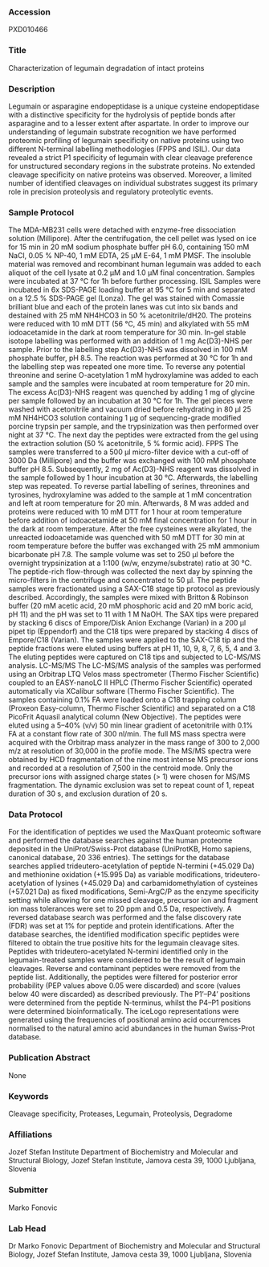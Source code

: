 ### Accession
PXD010466

### Title
Characterization of legumain degradation of intact proteins

### Description
Legumain or asparagine endopeptidase is a unique cysteine endopeptidase with a distinctive specificity for the hydrolysis of peptide bonds after asparagine and to a lesser extent after aspartate. In order to improve our understanding of legumain substrate recognition we have performed proteomic profiling of legumain specificity on native proteins using two different N-terminal labelling methodologies (FPPS and ISIL). Our data revealed a strict P1 specificity of legumain with clear cleavage preference for unstructured secondary regions in the substrate proteins. No extended cleavage specificity on native proteins was observed. Moreover, a limited number of identified cleavages on individual substrates suggest its primary role in precision proteolysis and regulatory proteolytic events.

### Sample Protocol
The MDA-MB231 cells were detached with enzyme-free dissociation solution (Millipore). After the centrifugation, the cell pellet was lysed on ice for 15 min in 20 mM sodium phosphate buffer pH 6.0, containing 150 mM NaCl, 0.05 % NP-40, 1 mM EDTA, 25 μM E-64, 1 mM PMSF. The insoluble material was removed and recombinant human legumain was added to each aliquot of the cell lysate at 0.2 μM and 1.0 μM final concentration. Samples were incubated at 37 °C for 1h before further processing. ISIL Samples were incubated in 6x SDS-PAGE loading buffer at 95 °C for 5 min and separated on a 12.5 % SDS-PAGE gel (Lonza). The gel was stained with Comassie brilliant blue and each of the protein lanes was cut into six bands and destained with 25 mM NH4HCO3 in 50 % acetonitrile/dH20. The proteins were reduced with 10 mM DTT (56 °C, 45 min) and alkylated with 55 mM iodoacetamide in the dark at room temperature for 30 min. In-gel stable isotope labelling was performed with an addition of 1 mg Ac(D3)-NHS per sample. Prior to the labelling step Ac(D3)-NHS was dissolved in 100 mM phosphate buffer, pH 8.5. The reaction was performed at 30 °C for 1h and the labelling step was repeated one more time. To reverse any potential threonine and serine O-acetylation 1 mM hydroxylamine was added to each sample and the samples were incubated at room temperature for 20 min. The excess Ac(D3)-NHS reagent was quenched by adding 1 mg of glycine per sample followed by an incubation at 30 °C for 1h. The gel pieces were washed with acetonitrile and vacuum dried before rehydrating in 80 µl 25 mM NH4HCO3 solution containing 1 μg of sequencing-grade modified porcine trypsin per sample, and the trypsinization was then performed over night at 37 °C. The next day the peptides were extracted from the gel using the extraction solution (50 % acetonitrile, 5 % formic acid). FPPS The samples were transferred to a 500 µl micro-filter device with a cut-off of 3000 Da (Millipore) and the buffer was exchanged with 100 mM phosphate buffer pH 8.5. Subsequently, 2 mg of Ac(D3)-NHS reagent was dissolved in the sample followed by 1 hour incubation at 30 °C. Afterwards, the labelling step was repeated. To reverse partial labelling of serines, threonines and tyrosines, hydroxylamine was added to the sample at 1 mM concentration and left at room temperature for 20 min. Afterwards, 8 M was added and proteins were reduced with 10 mM DTT for 1 hour at room temperature before addition of iodoacetamide at 50 mM final concentration for 1 hour in the dark at room temperature. After the free cysteines were alkylated, the unreacted iodoacetamide was quenched with 50 mM DTT for 30 min at room temperature before the buffer was exchanged with 25 mM ammonium bicarbonate pH 7.8. The sample volume was set to 250 µl before the overnight trypsinization at a 1:100 (w/w, enzyme/substrate) ratio at 30 °C. The peptide-rich flow-through was collected the next day by spinning the micro-filters in the centrifuge and concentrated to 50 µl. The peptide samples were fractionated using a SAX-C18 stage tip protocol as previously described. Accordingly, the samples were mixed with Britton & Robinson buffer (20 mM acetic acid, 20 mM phosphoric acid and 20 mM boric acid, pH 11) and the pH was set to 11 with 1 M NaOH. The SAX tips were prepared by stacking 6 discs of Empore/Disk Anion Exchange (Varian) in a 200 µl pipet tip (Eppendorf) and the C18 tips were prepared by stacking 4 discs of Empore/C18 (Varian). The samples were applied to the SAX-C18 tip and the peptide fractions were eluted using buffers at pH 11, 10, 9, 8, 7, 6, 5, 4 and 3. The eluting peptides were captured on C18 tips and subjected to LC-MS/MS analysis.   LC-MS/MS The LC-MS/MS analysis of the samples was performed using an Orbitrap LTQ Velos mass spectrometer (Thermo Fischer Scientific) coupled to an EASY-nanoLC II HPLC (Thermo Fischer Scientific) operated automatically via XCalibur software (Thermo Fischer Scientific). The samples containing 0.1% FA were loaded onto a C18 trapping column (Proxeon Easy-column, Thermo Fischer Scientific) and separated on a C18 PicoFrit Aquasil analytical column (New Objective). The peptides were eluted using a 5–40% (v/v) 50 min linear gradient of acetonitrile with 0.1% FA at a constant flow rate of 300 nl/min. The full MS mass spectra were acquired with the Orbitrap mass analyzer in the mass range of 300 to 2,000 m/z at resolution of 30,000 in the profile mode. The MS/MS spectra were obtained by HCD fragmentation of the nine most intense MS precursor ions and recorded at a resolution of 7,500 in the centroid mode. Only the precursor ions with assigned charge states (> 1) were chosen for MS/MS fragmentation. The dynamic exclusion was set to repeat count of 1, repeat duration of 30 s, and exclusion duration of 20 s.

### Data Protocol
For the identification of peptides we used the MaxQuant proteomic software and performed the database searches against the human proteome deposited in the UniProt/Swiss-Prot database (UniProtKB, Homo sapiens, canonical database, 20 336 entries). The settings for the database searches applied trideutero-acetylation of peptide N-termini (+45.029 Da) and methionine oxidation (+15.995 Da) as variable modifications, trideutero-acetylation of lysines (+45.029 Da) and carbamidomethylation of cysteines (+57.021 Da) as fixed modifications, Semi-ArgC/P as the enzyme specificity setting while allowing for one missed cleavage, precursor ion and fragment ion mass tolerances were set to 20 ppm and 0.5 Da, respectively. A reversed database search was performed and the false discovery rate (FDR) was set at 1% for peptide and protein identifications.  After the database searches, the identified modification specific peptides were filtered to obtain the true positive hits for the legumain cleavage sites. Peptides with trideutero-acetylated N-termini identified only in the legumain-treated samples were considered to be the result of legumain cleavages. Reverse and contaminant peptides were removed from the peptide list. Additionally, the peptides were filtered for posterior error probability (PEP values above 0.05 were discarded) and score (values below 40 were discarded) as described previously. The P1’–P4’ positions were determined from the peptide N-terminus, whilst the P4–P1 positions were determined bioinformatically. The iceLogo representations were generated using the frequencies of positional amino acid occurrences normalised to the natural amino acid abundances in the human Swiss-Prot database.

### Publication Abstract
None

### Keywords
Cleavage specificity, Proteases, Legumain, Proteolysis, Degradome

### Affiliations
Jozef Stefan Institute
Department of Biochemistry and Molecular and Structural Biology, Jozef Stefan Institute, Jamova cesta 39, 1000 Ljubljana, Slovenia

### Submitter
Marko Fonovic

### Lab Head
Dr Marko Fonovic
Department of Biochemistry and Molecular and Structural Biology, Jozef Stefan Institute, Jamova cesta 39, 1000 Ljubljana, Slovenia


